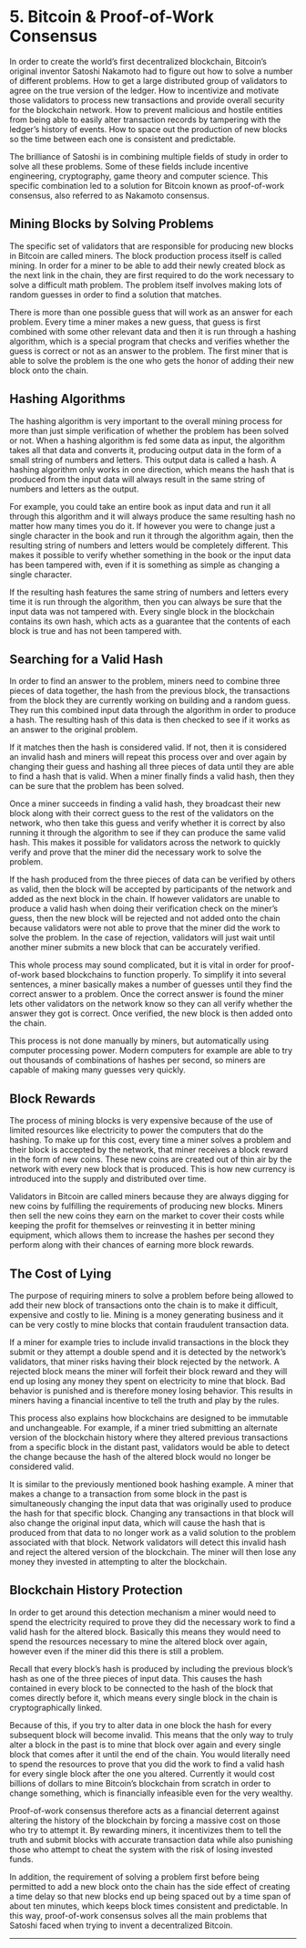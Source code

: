 # 5. Bitcoin & Proof-of-Work Consensus

In order to create the world’s first decentralized blockchain, Bitcoin’s original inventor Satoshi Nakamoto had to figure out how to solve a number of different problems. How to get a large distributed group of validators to agree on the true version of the ledger. How to incentivize and motivate those validators to process new transactions and provide overall security for the blockchain network. How to prevent malicious and hostile entities from being able to easily alter transaction records by tampering with the ledger’s history of events. How to space out the production of new blocks so the time between each one is consistent and predictable.

The brilliance of Satoshi is in combining multiple fields of study in order to solve all these problems. Some of these fields include incentive engineering, cryptography, game theory and computer science. This specific combination led to a solution for Bitcoin known as proof-of-work consensus, also referred to as Nakamoto consensus.

## Mining Blocks by Solving Problems

The specific set of validators that are responsible for producing new blocks in Bitcoin are called miners. The block production process itself is called mining. In order for a miner to be able to add their newly created block as the next link in the chain, they are first required to do the work necessary to solve a difficult math problem. The problem itself involves making lots of random guesses in order to find a solution that matches.

There is more than one possible guess that will work as an answer for each problem. Every time a miner makes a new guess, that guess is first combined with some other relevant data and then it is run through a hashing algorithm, which is a special program that checks and verifies whether the guess is correct or not as an answer to the problem. The first miner that is able to solve the problem is the one who gets the honor of adding their new block onto the chain.

## Hashing Algorithms

The hashing algorithm is very important to the overall mining process for more than just simple verification of whether the problem has been solved or not. When a hashing algorithm is fed some data as input, the algorithm takes all that data and converts it, producing output data in the form of a small string of numbers and letters. This output data is called a hash. A hashing algorithm only works in one direction, which means the hash that is produced from the input data will always result in the same string of numbers and letters as the output.

For example, you could take an entire book as input data and run it all through this algorithm and it will always produce the same resulting hash no matter how many times you do it. If however you were to change just a single character in the book and run it through the algorithm again, then the resulting string of numbers and letters would be completely different. This makes it possible to verify whether something in the book or the input data has been tampered with, even if it is something as simple as changing a single character.

If the resulting hash features the same string of numbers and letters every time it is run through the algorithm, then you can always be sure that the input data was not tampered with. Every single block in the blockchain contains its own hash, which acts as a guarantee that the contents of each block is true and has not been tampered with.

## Searching for a Valid Hash

In order to find an answer to the problem, miners need to combine three pieces of data together, the hash from the previous block, the transactions from the block they are currently working on building and a random guess. They run this combined input data through the algorithm in order to produce a hash. The resulting hash of this data is then checked to see if it works as an answer to the original problem.

If it matches then the hash is considered valid. If not, then it is considered an invalid hash and miners will repeat this process over and over again by changing their guess and hashing all three pieces of data until they are able to find a hash that is valid. When a miner finally finds a valid hash, then they can be sure that the problem has been solved.

Once a miner succeeds in finding a valid hash, they broadcast their new block along with their correct guess to the rest of the validators on the network, who then take this guess and verify whether it is correct by also running it through the algorithm to see if they can produce the same valid hash. This makes it possible for validators across the network to quickly verify and prove that the miner did the necessary work to solve the problem.

If the hash produced from the three pieces of data can be verified by others as valid, then the block will be accepted by participants of the network and added as the next block in the chain. If however validators are unable to produce a valid hash when doing their verification check on the miner’s guess, then the new block will be rejected and not added onto the chain because validators were not able to prove that the miner did the work to solve the problem. In the case of rejection, validators will just wait until another miner submits a new block that can be accurately verified.

This whole process may sound complicated, but it is vital in order for proof-of-work based blockchains to function properly. To simplify it into several sentences, a miner basically makes a number of guesses until they find the correct answer to a problem. Once the correct answer is found the miner lets other validators on the network know so they can all verify whether the answer they got is correct. Once verified, the new block is then added onto the chain.

This process is not done manually by miners, but automatically using computer processing power. Modern computers for example are able to try out thousands of combinations of hashes per second, so miners are capable of making many guesses very quickly.

## Block Rewards

The process of mining blocks is very expensive because of the use of limited resources like electricity to power the computers that do the hashing. To make up for this cost, every time a miner solves a problem and their block is accepted by the network, that miner receives a block reward in the form of new coins. These new coins are created out of thin air by the network with every new block that is produced. This is how new currency is introduced into the supply and distributed over time.

Validators in Bitcoin are called miners because they are always digging for new coins by fulfilling the requirements of producing new blocks. Miners then sell the new coins they earn on the market to cover their costs while keeping the profit for themselves or reinvesting it in better mining equipment, which allows them to increase the hashes per second they perform along with their chances of earning more block rewards.

## The Cost of Lying

The purpose of requiring miners to solve a problem before being allowed to add their new block of transactions onto the chain is to make it difficult, expensive and costly to lie. Mining is a money generating business and it can be very costly to mine blocks that contain fraudulent transaction data.

If a miner for example tries to include invalid transactions in the block they submit or they attempt a double spend and it is detected by the network’s validators, that miner risks having their block rejected by the network. A rejected block means the miner will forfeit their block reward and they will end up losing any money they spent on electricity to mine that block. Bad behavior is punished and is therefore money losing behavior. This results in miners having a financial incentive to tell the truth and play by the rules.

This process also explains how blockchains are designed to be immutable and unchangeable. For example, if a miner tried submitting an alternate version of the blockchain history where they altered previous transactions from a specific block in the distant past, validators would be able to detect the change because the hash of the altered block would no longer be considered valid.

It is similar to the previously mentioned book hashing example. A miner that makes a change to a transaction from some block in the past is simultaneously changing the input data that was originally used to produce the hash for that specific block. Changing any transactions in that block will also change the original input data, which will cause the hash that is produced from that data to no longer work as a valid solution to the problem associated with that block. Network validators will detect this invalid hash and reject the altered version of the blockchain. The miner will then lose any money they invested in attempting to alter the blockchain.

## Blockchain History Protection

In order to get around this detection mechanism a miner would need to spend the electricity required to prove they did the necessary work to find a valid hash for the altered block. Basically this means they would need to spend the resources necessary to mine the altered block over again, however even if the miner did this there is still a problem.

Recall that every block’s hash is produced by including the previous block’s hash as one of the three pieces of input data. This causes the hash contained in every block to be connected to the hash of the block that comes directly before it, which means every single block in the chain is cryptographically linked.

Because of this, if you try to alter data in one block the hash for every subsequent block will become invalid. This means that the only way to truly alter a block in the past is to mine that block over again and every single block that comes after it until the end of the chain. You would literally need to spend the resources to prove that you did the work to find a valid hash for every single block after the one you altered. Currently it would cost billions of dollars to mine Bitcoin’s blockchain from scratch in order to change something, which is financially infeasible even for the very wealthy.

Proof-of-work consensus therefore acts as a financial deterrent against altering the history of the blockchain by forcing a massive cost on those who try to attempt it. By rewarding miners, it incentivizes them to tell the truth and submit blocks with accurate transaction data while also punishing those who attempt to cheat the system with the risk of losing invested funds.

In addition, the requirement of solving a problem first before being permitted to add a new block onto the chain has the side effect of creating a time delay so that new blocks end up being spaced out by a time span of about ten minutes, which keeps block times consistent and predictable. In this way, proof-of-work consensus solves all the main problems that Satoshi faced when trying to invent a decentralized Bitcoin.

---
